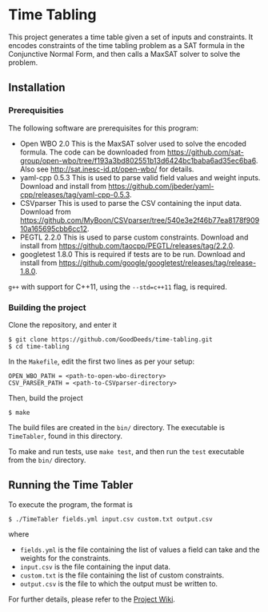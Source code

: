 # Time Tabling

This project generates a time table given a set of inputs and constraints. It encodes constraints of the time tabling problem as a SAT formula in the Conjunctive Normal Form, and then calls a MaxSAT solver to solve the problem.

## Installation
### Prerequisities
The following software are prerequisites for this program:
* Open WBO 2.0
This is the MaxSAT solver used to solve the encoded formula. The code can be downloaded from https://github.com/sat-group/open-wbo/tree/f193a3bd802551b13d6424bc1baba6ad35ec6ba6. Also see http://sat.inesc-id.pt/open-wbo/ for details.
* yaml-cpp 0.5.3
This is used to parse valid field values and weight inputs. Download and install from https://github.com/jbeder/yaml-cpp/releases/tag/yaml-cpp-0.5.3.
* CSVparser
This is used to parse the CSV containing the input data. Download from https://github.com/MyBoon/CSVparser/tree/540e3e2f46b77ea8178f90910a165695cbb6cc12.
* PEGTL 2.2.0
This is used to parse custom constraints. Download and install from https://github.com/taocpp/PEGTL/releases/tag/2.2.0.
* googletest 1.8.0
This is required if tests are to be run. Download and install from https://github.com/google/googletest/releases/tag/release-1.8.0.

`g++` with support for C++11, using the `--std=c++11` flag, is required.

### Building the project
Clone the repository, and enter it
```
$ git clone https://github.com/GoodDeeds/time-tabling.git
$ cd time-tabling
```
In the `Makefile`, edit the first two lines as per your setup:
```
OPEN_WBO_PATH = <path-to-open-wbo-directory>
CSV_PARSER_PATH = <path-to-CSVparser-directory>
```
Then, build the project
```
$ make
```
The build files are created in the `bin/` directory. The executable is `TimeTabler`, found in this directory.

To make and run tests, use `make test`, and then run the `test` executable from the `bin/` directory.

## Running the Time Tabler
To execute the program, the format is
```
$ ./TimeTabler fields.yml input.csv custom.txt output.csv
```
where
* `fields.yml` is the file containing the list of values a field can take and the weights for the constraints.
* `input.csv` is the file containing the input data.
* `custom.txt` is the file containing the list of custom constraints.
* `output.csv` is the file to which the output must be written to.

For further details, please refer to the [Project Wiki](https://github.com/GoodDeeds/time-tabling/wiki).
